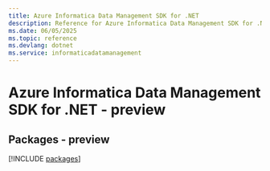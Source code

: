 ```yaml
---
title: Azure Informatica Data Management SDK for .NET
description: Reference for Azure Informatica Data Management SDK for .NET
ms.date: 06/05/2025
ms.topic: reference
ms.devlang: dotnet
ms.service: informaticadatamanagement
---
```

# Azure Informatica Data Management SDK for .NET - preview
## Packages - preview
[!INCLUDE [packages](informatica-data-management-index.md)]